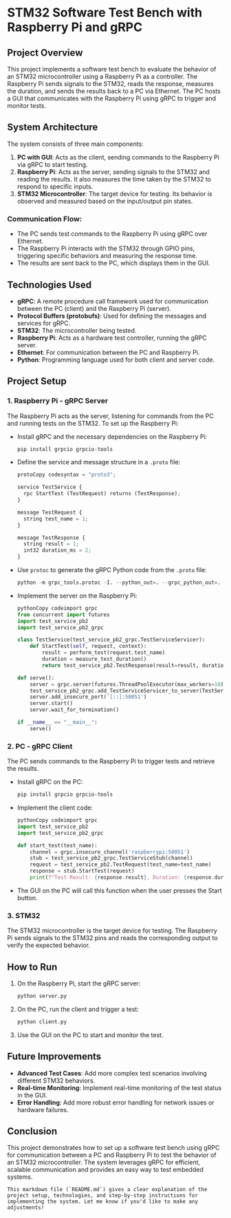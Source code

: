 # STM32 Software Test Bench with Raspberry Pi and gRPC

## Project Overview

This project implements a software test bench to evaluate the behavior of an STM32 microcontroller using a Raspberry Pi as a controller. The Raspberry Pi sends signals to the STM32, reads the response, measures the duration, and sends the results back to a PC via Ethernet. The PC hosts a GUI that communicates with the Raspberry Pi using gRPC to trigger and monitor tests.

## System Architecture

The system consists of three main components:
1. **PC with GUI**: Acts as the client, sending commands to the Raspberry Pi via gRPC to start testing.
2. **Raspberry Pi**: Acts as the server, sending signals to the STM32 and reading the results. It also measures the time taken by the STM32 to respond to specific inputs.
3. **STM32 Microcontroller**: The target device for testing. Its behavior is observed and measured based on the input/output pin states.

### Communication Flow:
- The PC sends test commands to the Raspberry Pi using gRPC over Ethernet.
- The Raspberry Pi interacts with the STM32 through GPIO pins, triggering specific behaviors and measuring the response time.
- The results are sent back to the PC, which displays them in the GUI.

## Technologies Used

- **gRPC**: A remote procedure call framework used for communication between the PC (client) and the Raspberry Pi (server).
- **Protocol Buffers (protobufs)**: Used for defining the messages and services for gRPC.
- **STM32**: The microcontroller being tested.
- **Raspberry Pi**: Acts as a hardware test controller, running the gRPC server.
- **Ethernet**: For communication between the PC and Raspberry Pi.
- **Python**: Programming language used for both client and server code.

## Project Setup

### 1. Raspberry Pi - gRPC Server

The Raspberry Pi acts as the server, listening for commands from the PC and running tests on the STM32. To set up the Raspberry Pi:

- Install gRPC and the necessary dependencies on the Raspberry Pi:
  ```bash
  pip install grpcio grpcio-tools

- Define the service and message structure in a `.proto` file:

  ```python
  protoCopy codesyntax = "proto3";
  
  service TestService {
    rpc StartTest (TestRequest) returns (TestResponse);
  }
  
  message TestRequest {
    string test_name = 1;
  }
  
  message TestResponse {
    string result = 1;
    int32 duration_ms = 2;
  }
  ```

- Use `protoc` to generate the gRPC Python code from the `.proto` file:

  ```python
  python -m grpc_tools.protoc -I. --python_out=. --grpc_python_out=. test_service.proto
  ```

- Implement the server on the Raspberry Pi:

  ```python
  pythonCopy codeimport grpc
  from concurrent import futures
  import test_service_pb2
  import test_service_pb2_grpc
  
  class TestService(test_service_pb2_grpc.TestServiceServicer):
      def StartTest(self, request, context):
          result = perform_test(request.test_name)
          duration = measure_test_duration()
          return test_service_pb2.TestResponse(result=result, duration_ms=duration)
  
  def serve():
      server = grpc.server(futures.ThreadPoolExecutor(max_workers=10))
      test_service_pb2_grpc.add_TestServiceServicer_to_server(TestService(), server)
      server.add_insecure_port('[::]:50051')
      server.start()
      server.wait_for_termination()
  
  if __name__ == "__main__":
      serve()
  ```

### 2. PC - gRPC Client

The PC sends commands to the Raspberry Pi to trigger tests and retrieve the results.

- Install gRPC on the PC:

  ```bash
  pip install grpcio grpcio-tools
  ```

- Implement the client code:

  ```python
  pythonCopy codeimport grpc
  import test_service_pb2
  import test_service_pb2_grpc
  
  def start_test(test_name):
      channel = grpc.insecure_channel('raspberrypi:50051')
      stub = test_service_pb2_grpc.TestServiceStub(channel)
      request = test_service_pb2.TestRequest(test_name=test_name)
      response = stub.StartTest(request)
      print(f"Test Result: {response.result}, Duration: {response.duration_ms} ms")
  ```

- The GUI on the PC will call this function when the user presses the Start button.

### 3. STM32

The STM32 microcontroller is the target device for testing. The Raspberry Pi sends signals to the STM32 pins and reads the corresponding output to verify the expected behavior.

## How to Run

1. On the Raspberry Pi, start the gRPC server:

   ```bash
   python server.py
   ```

2. On the PC, run the client and trigger a test:

   ```bash
   python client.py
   ```

3. Use the GUI on the PC to start and monitor the test.

## Future Improvements

- **Advanced Test Cases**: Add more complex test scenarios involving different STM32 behaviors.
- **Real-time Monitoring**: Implement real-time monitoring of the test status in the GUI.
- **Error Handling**: Add more robust error handling for network issues or hardware failures.

## Conclusion

This project demonstrates how to set up a software test bench using gRPC for communication between a PC and Raspberry Pi to test the behavior of an STM32 microcontroller. The system leverages gRPC for efficient, scalable communication and provides an easy way to test embedded systems.

```
This markdown file (`README.md`) gives a clear explanation of the project setup, technologies, and step-by-step instructions for implementing the system. Let me know if you'd like to make any adjustments!
```